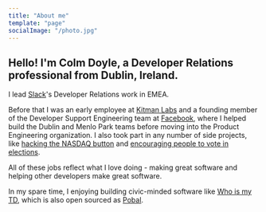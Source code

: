 ```yaml
---
title: "About me"
template: "page"
socialImage: "/photo.jpg"
---
```


##  Hello! I'm Colm Doyle, a Developer Relations professional from Dublin, Ireland.

I lead [Slack](https://slack.com)'s Developer Relations work in EMEA.

Before that I was an early employee at [Kitman Labs](https://kitmanlabs.com) and a founding member of the Developer Support Engineering team at [Facebook](https://developers.facebook.com), where I helped build the Dublin and Menlo Park teams before moving into the Product Engineering organization. I also took part in any number of side projects, like [hacking the NASDAQ button](http://techcrunch.com/2012/05/18/how-facebook-hacked-the-nasdaq-button/) and [encouraging people to vote in elections](https://www.facebook.com/notes/facebook-data-science/the-2012-election-day-through-the-facebook-lens/10151181043778859/).

All of these jobs reflect what I love doing - making great software and helping other developers make great software.

In my spare time, I enjoying building civic-minded software like [Who is my TD](http://www.whoismytd.com/?utm_source=personal_site&utm_medium=organic&utm_campaign=homepage), which is also open sourced as [Pobal](https://github.com/colmdoyle/pobal).
